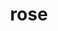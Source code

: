 ---
layout: animals&nature
title: rose
emoji: rose
permalink: 🌹.html
image: assets/img/3moji/rose.png
---